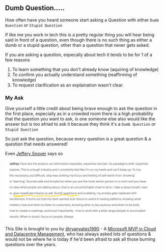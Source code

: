 ## Dumb Question..... 

How often have you heard someone start asking a Question with either `Dumb Question` or `Stupid Question`

If like me you work in tech this is a pretty regular thing you will hear being said in front of a question, 
even though there is no such thing as either a dumb or a stupid question, other than a question that never gets asked.

If you are asking a question, especally about tech it tends to be for 1 of a few reasons

1. To learn something that you don't already know (aquiring of knowledge)
2. To confirm you actually understand something (reaffirming of knowledge)
3. To request clarification as an explaination wasn't clear.

### My Ask

Give yourself a little credit about being brave enough to ask the question in the first place, especially as in a crowded 
room there is a high probability that the question you want to ask, is one someone else also would like the answer but is too afriad to ask 
it because they think it's a `Dumb Question` or `Stupid Question`

So just ask the question, because every question is a great question & a question that needs answered!


Even [Jeffery Snover](https://twitter.com/jsnover/) says so 

![Permission to ask "dumb" questions](/Snover-DumbQuestion.png)




This Site is brought to you by [@ryanyates1990](https://twitter.com/ryanyates1990) - A [Microsoft MVP in Cloud and Datacentre Management](https://mvp.microsoft.com/en-us/publicprofile/5001821?fullname=ryan%20%20yates), who has always asked lots of questions & would not be where he is today if he'd been afraid to ask all those burning questions over the years.    
